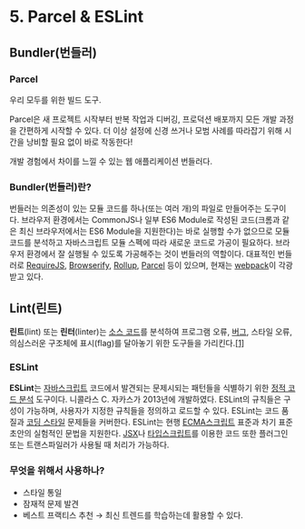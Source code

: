 # 5. Parcel & ESLint

## Bundler(번들러)

### Parcel

우리 모두를 위한 빌드 도구.

Parcel은 새 프로젝트 시작부터 반복 작업과 디버깅, 프로덕션 배포까지 모든 개발 과정을 간편하게 시작할 수 있다. 더 이상 설정에 신경 쓰거나 모범 사례를 따라잡기 위해 시간을 낭비할 필요 없이 바로 작동한다!

개발 경험에서 차이를 느낄 수 있는 웹 애플리케이션 번들러다.

### Bundler(번들러)란?

번들러는 의존성이 있는 모듈 코드를 하나(또는 여러 개)의 파일로 만들어주는 도구이다. 브라우저 환경에서는 CommonJS나 일부 ES6 Module로 작성된 코드(크롬과 같은 최신 브라우저에서는 ES6 Module을 지원한다)는 바로 실행할 수가 없으므로 모듈 코드를 분석하고 자바스크립트 모듈 스펙에 따라 새로운 코드로 가공이 필요하다. 브라우저 환경에서 잘 실행될 수 있도록 가공해주는 것이 번들러의 역할이다. 대표적인 번들러로 [RequireJS](https://requirejs.org/), [Browserify](http://browserify.org/), [Rollup](https://rollupjs.org/guide/en), [Parcel](https://parceljs.org/) 등이 있으며, 현재는 [webpack](https://webpack.js.org/)이 각광받고 있다.

## Lint(린트)

**린트**(lint) 또는 **린터**(linter)는 [소스 코드](https://ko.wikipedia.org/wiki/%EC%86%8C%EC%8A%A4_%EC%BD%94%EB%93%9C)를 분석하여 프로그램 오류, [버그](https://ko.wikipedia.org/wiki/%EB%B2%84%EA%B7%B8), 스타일 오류, 의심스러운 구조체에 표시(flag)를 달아놓기 위한 도구들을 가리킨다.[[1]](https://ko.wikipedia.org/wiki/%EB%A6%B0%ED%8A%B8_(%EC%86%8C%ED%94%84%ED%8A%B8%EC%9B%A8%EC%96%B4)#cite_note-1)

### ESLint

**ESLint**는 [자바스크립트](https://ko.wikipedia.org/wiki/%EC%9E%90%EB%B0%94%EC%8A%A4%ED%81%AC%EB%A6%BD%ED%8A%B8) 코드에서 발견되는 문제시되는 패턴들을 식별하기 위한 [정적 코드 분석](https://ko.wikipedia.org/wiki/%EC%A0%95%EC%A0%81_%ED%94%84%EB%A1%9C%EA%B7%B8%EB%9E%A8_%EB%B6%84%EC%84%9D) 도구이다. 니콜라스 C. 자카스가 2013년에 개발하였다. ESLint의 규칙들은 구성이 가능하며, 사용자가 지정한 규칙들을 정의하고 로드할 수 있다. ESLint는 코드 품질과 [코딩 스타일](https://ko.wikipedia.org/wiki/%ED%94%84%EB%A1%9C%EA%B7%B8%EB%9E%98%EB%B0%8D_%EC%BD%94%EB%93%9C_%EC%9E%91%EC%84%B1) 문제들을 커버한다. ESLint는 현행 [ECMA스크립트](https://ko.wikipedia.org/wiki/ECMA%EC%8A%A4%ED%81%AC%EB%A6%BD%ED%8A%B8) 표준과 차기 표준 초안의 실험적인 문법을 지원한다. [JSX](https://ko.wikipedia.org/wiki/JSX)나 [타입스크립트](https://ko.wikipedia.org/wiki/%ED%83%80%EC%9E%85%EC%8A%A4%ED%81%AC%EB%A6%BD%ED%8A%B8)를 이용한 코드 또한 플러그인 또는 트랜스파일러가 사용될 때 처리가 가능하다.

### 무엇을 위해서 사용하나?

- 스타일 통일
- 잠재적 문제 발견
- 베스트 프랙티스 추천 → 최신 트렌드를 학습하는데 활용할 수 있다.
